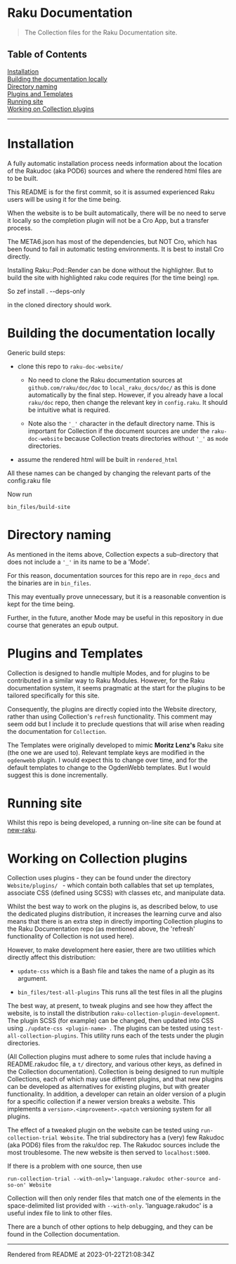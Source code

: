 # Raku Documentation
>The Collection files for the Raku Documentation site.


## Table of Contents
[Installation](#installation)  
[Building the documentation locally](#building-the-documentation-locally)  
[Directory naming](#directory-naming)  
[Plugins and Templates](#plugins-and-templates)  
[Running site](#running-site)  
[Working on Collection plugins](#working-on-collection-plugins)  

----
# Installation
A fully automatic installation process needs information about the location of the Rakudoc (aka POD6) sources and where the rendered html files are to be built.

This README is for the first commit, so it is assumed experienced Raku users will be using it for the time being.

When the website is to be built automatically, there will be no need to serve it locally so the completion plugin will not be a Cro App, but a transfer process.

The META6.json has most of the dependencies, but NOT Cro, which has been found to fail in automatic testing environments. It is best to install Cro directly.

Installing Raku::Pod::Render can be done without the highlighter. But to build the site with highlighted raku code requires (for the time being) `npm`.

So zef install . --deps-only

in the cloned directory should work.

# Building the documentation locally
Generic build steps:

*  clone this repo to `raku-doc-website/`

	*  No need to clone the Raku documentation sources at `github.com/raku/doc/doc` to `local_raku_docs/doc/` as this is done automatically by the final step. However, if you already have a local `raku/doc` repo, then change the relevant key in `config.raku`. It should be intuitive what is required.

	*  Note also the `'_'` character in the default directory name. This is important for Collection if the document sources are under the `raku-doc-website` because Collection treats directories without `'_'` as `mode` directories.

*  assume the rendered html will be built in `rendered_html`

All these names can be changed by changing the relevant parts of the config.raku file

Now run

```
bin_files/build-site
```
# Directory naming
As mentioned in the items above, Collection expects a sub-directory that does not include a `'_'` in its name to be a 'Mode'.

For this reason, documentation sources for this repo are in `repo_docs` and the binaries are in `bin_files`.

This may eventually prove unnecessary, but it is a reasonable convention is kept for the time being.

Further, in the future, another Mode may be useful in this repository in due course that generates an epub output.

# Plugins and Templates
Collection is designed to handle multiple Modes, and for plugins to be contributed in a similar way to Raku Modules. However, for the Raku documentation system, it seems pragmatic at the start for the plugins to be tailored specifically for this site.

Consequently, the plugins are directly copied into the Website directory, rather than using Collection's `refresh` functionality. This comment may seem odd but I include it to preclude questions that will arise when reading the documentation for `Collection`.

The Templates were originally developed to mimic **Moritz Lenz's** Raku site (the one we are used to). Relevant template keys are modified in the `ogdenwebb` plugin. I would expect this to change over time, and for the default templates to change to the OgdenWebb templates. But I would suggest this is done incrementally.

# Running site
Whilst this repo is being developed, a running on-line site can be found at [new-raku](https://new-raku.finanalyst.org).

# Working on Collection plugins
Collection uses plugins - they can be found under the directory `Website/plugins/ ` - which contain both callables that set up templates, associate CSS (defined using SCSS) with classes etc, and manipulate data.

Whilst the best way to work on the plugins is, as described below, to use the dedicated plugins distribution, it increases the learning curve and also means that there is an extra step in directly importing Collection plugins to the Raku Documentation repo (as mentioned above, the 'refresh' functionality of Collection is not used here).

However, to make development here easier, there are two utilities which directly affect this distribution:

*  `update-css` which is a Bash file and takes the name of a plugin as its argument.

*  `bin_files/test-all-plugins` This runs all the test files in all the plugins

The best way, at present, to tweak plugins and see how they affect the website, is to install the distribution `raku-collection-plugin-development`. The plugin SCSS (for example) can be changed, then updated into CSS using `./update-css <plugin-name> `. The plugins can be tested using `test-all-collection-plugins`. This utility runs each of the tests under the plugin directories.

(All Collection plugins must adhere to some rules that include having a README.rakudoc file, a `t/` directory, and various other keys, as defined in the Collection documentation). Collection is being designed to run multiple Collections, each of which may use different plugins, and that new plugins can be developed as alternatives for existing plugins, but with greater functionality. In addition, a developer can retain an older version of a plugin for a specific collection if a newer version breaks a website. This implements a `version>.<improvement>.<patch` versioning system for all plugins.

The effect of a tweaked plugin on the website can be tested using `run-collection-trial Website`. The trial subdirectory has a (very) few Rakudoc (aka POD6) files from the raku/doc rep. The Rakudoc sources include the most troublesome. The new website is then served to `localhost:5000`.

If there is a problem with one source, then use

```
run-collection-trial --with-only='language.rakudoc other-source and-so-on' Website
```
Collection will then only render files that match one of the elements in the space-delimited list provided with `--with-only`. 'language.rakudoc' is a useful index file to link to other files.

There are a bunch of other options to help debugging, and they can be found in the Collection documentation.







----
Rendered from README at 2023-01-22T21:08:34Z
